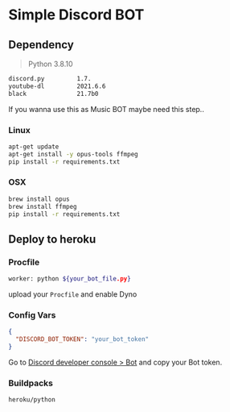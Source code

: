 # Simple Discord BOT

## Dependency

> Python 3.8.10

```bash
discord.py         1.7.
youtube-dl         2021.6.6
black              21.7b0
```

If you wanna use this as Music BOT
maybe need this step..

### Linux

```bash
apt-get update
apt-get install -y opus-tools ffmpeg
pip install -r requirements.txt
```

### OSX

```bash
brew install opus
brew install ffmpeg
pip install -r requirements.txt
```

## Deploy to heroku

### Procfile

```bash
worker: python ${your_bot_file.py}
```

upload your `Procfile` and enable Dyno

### Config Vars

```json
{
  "DISCORD_BOT_TOKEN": "your_bot_token"
}
```

Go to [Discord developer console > Bot](https://discord.com/developers/applications) and copy your Bot token.

### Buildpacks

`heroku/python`
